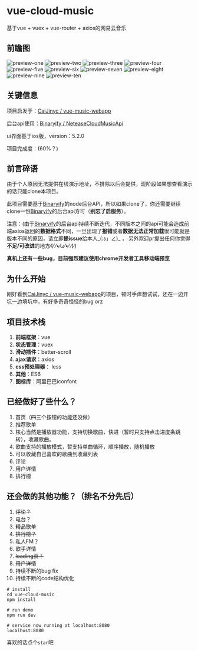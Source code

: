 # vue-cloud-music
基于vue + vuex + vue-router + axios的网易云音乐

## 前瞻图
![preview-one](./vue-cloud-music/src/common/img/preview/preview-one.jpg)
![preview-two](./vue-cloud-music/src/common/img/preview/preview-two.jpg)
![preview-three](./vue-cloud-music/src/common/img/preview/preview-three.jpg)
![preview-four](./vue-cloud-music/src/common/img/preview/preview-four.jpg)
![preview-five](./vue-cloud-music/src/common/img/preview/preview-five.jpg)
![preview-six](./vue-cloud-music/src/common/img/preview/preview-six.jpg)
![preview-seven](./vue-cloud-music/src/common/img/preview/preview-seven.jpg)
![preview-eight](./vue-cloud-music/src/common/img/preview/preview-eight.jpg)
![preview-nine](./vue-cloud-music/src/common/img/preview/preview-nine.jpg)
![preview-ten](./vue-cloud-music/src/common/img/preview/preview-ten.jpg)

## 关键信息
项目启发于：[CaiJinyc / vue-music-webapp](https://github.com/CaiJinyc/vue-music-webapp)

后台api使用：[Binaryify / NeteaseCloudMusicApi](https://github.com/Binaryify/NeteaseCloudMusicApi)

ui界面基于ios版，version：5.2.0

项目完成度：(60%？)

## 前言碎语
由于个人原因无法提供在线演示地址，不排除以后会提供，现阶段如果想查看演示的话只能clone本项目。

此项目需要基于[Binaryify](https://github.com/Binaryify/NeteaseCloudMusicApi)的node后台API，所以如果clone了，你还需要继续clone一份[Binaryify](https://github.com/Binaryify/NeteaseCloudMusicApi)的后台api方可（**别忘了启服务**）。

注意：(由于[Binaryify](https://github.com/Binaryify/NeteaseCloudMusicApi)的后台api持续不断迭代，不同版本之间的api可能会造成前端axios返回的**数据格式**不同，一旦出现了**报错**或者**数据无法正常加载**很可能就是版本不同的原因，请立即**提issue**给本人_(:з」∠)_ ， 另外欢迎pr提出任何你觉得**不足/可改进**的地方⁄(⁄ ⁄•⁄ω⁄•⁄ ⁄)⁄)

**真机上还有一些bug，目前强烈建议使用chrome开发者工具移动端预览**

## 为什么开始
刚好看到[CaiJinyc / vue-music-webapp](https://github.com/CaiJinyc/vue-music-webapp)的项目，顿时手痒想试试，还在一边开坑一边填坑中，有好多奇奇怪怪的bug orz


## 项目技术栈
1. **前端框架**：vue
2. **状态管理**：vuex
3. **滑动插件**：better-scroll
4. **ajax请求**：axios
5. **css预处理器**： less
6. **其他**：ES6
7. **图标库**：阿里巴巴iconfont

## 已经做好了些什么？
1. 首页（~~四~~三个按钮的功能还没做）
2. 推荐歌单
3. 核心当然是播放器功能，支持切换歌曲，快进（暂时只支持点击进度条跳转），收藏歌曲。
4. 歌曲支持的播放模式，暂支持单曲循环，顺序播放，随机播放
5. 可以收藏自己喜欢的歌曲到收藏列表
6. 评论
7. 用户详情
8. 排行榜

## 还会做的其他功能？（排名不分先后）
1. ~~评论？~~
2. 电台？
3. ~~精品歌单~~
4. ~~排行榜？~~
5. 私人FM？
6. 歌手详情
7. ~~loading页！~~
8. ~~用户详情~~
9. 持续不断的bug fix
10. 持续不断的code结构优化

```
# install
cd vue-cloud-music
npm install

# run demo
npm run dev

# service now running at localhost:8080
localhost:8080
```

喜欢的话点个`star`吧
